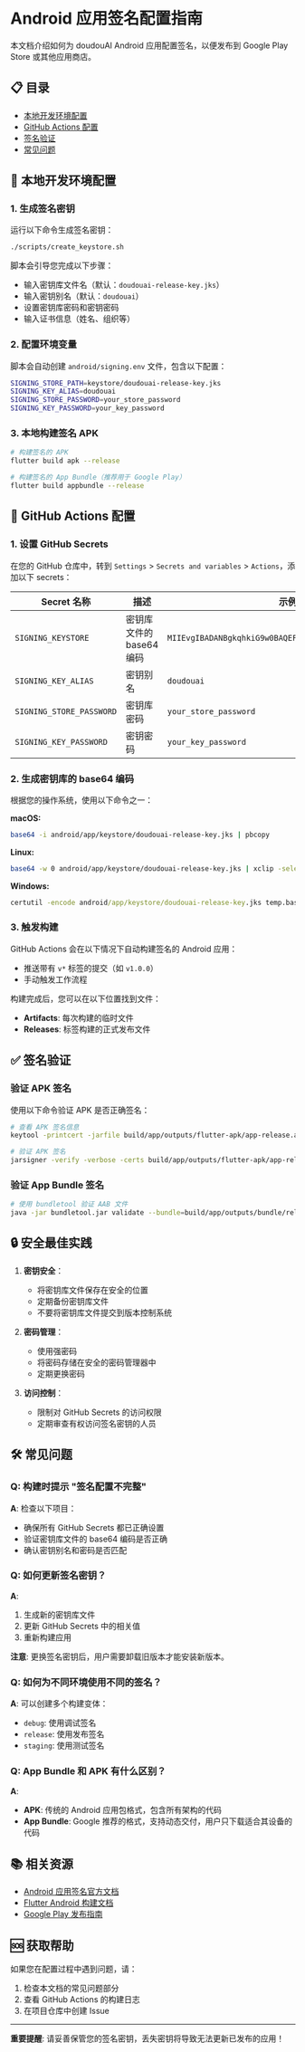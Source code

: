 # Android 应用签名配置指南

本文档介绍如何为 doudouAI Android 应用配置签名，以便发布到 Google Play Store 或其他应用商店。

## 📋 目录

- [本地开发环境配置](#本地开发环境配置)
- [GitHub Actions 配置](#github-actions-配置)
- [签名验证](#签名验证)
- [常见问题](#常见问题)

## 🔧 本地开发环境配置

### 1. 生成签名密钥

运行以下命令生成签名密钥：

```bash
./scripts/create_keystore.sh
```

脚本会引导您完成以下步骤：
- 输入密钥库文件名（默认：`doudouai-release-key.jks`）
- 输入密钥别名（默认：`doudouai`）
- 设置密钥库密码和密钥密码
- 输入证书信息（姓名、组织等）

### 2. 配置环境变量

脚本会自动创建 `android/signing.env` 文件，包含以下配置：

```bash
SIGNING_STORE_PATH=keystore/doudouai-release-key.jks
SIGNING_KEY_ALIAS=doudouai
SIGNING_STORE_PASSWORD=your_store_password
SIGNING_KEY_PASSWORD=your_key_password
```

### 3. 本地构建签名 APK

```bash
# 构建签名的 APK
flutter build apk --release

# 构建签名的 App Bundle（推荐用于 Google Play）
flutter build appbundle --release
```

## 🚀 GitHub Actions 配置

### 1. 设置 GitHub Secrets

在您的 GitHub 仓库中，转到 `Settings` > `Secrets and variables` > `Actions`，添加以下 secrets：

| Secret 名称 | 描述 | 示例值 |
|------------|------|--------|
| `SIGNING_KEYSTORE` | 密钥库文件的 base64 编码 | `MIIEvgIBADANBgkqhkiG9w0BAQEFAASCBKgwggSkAgEAAoIBAQC...` |
| `SIGNING_KEY_ALIAS` | 密钥别名 | `doudouai` |
| `SIGNING_STORE_PASSWORD` | 密钥库密码 | `your_store_password` |
| `SIGNING_KEY_PASSWORD` | 密钥密码 | `your_key_password` |

### 2. 生成密钥库的 base64 编码

根据您的操作系统，使用以下命令之一：

**macOS:**
```bash
base64 -i android/app/keystore/doudouai-release-key.jks | pbcopy
```

**Linux:**
```bash
base64 -w 0 android/app/keystore/doudouai-release-key.jks | xclip -selection clipboard
```

**Windows:**
```cmd
certutil -encode android/app/keystore/doudouai-release-key.jks temp.base64 && type temp.base64 | clip && del temp.base64
```

### 3. 触发构建

GitHub Actions 会在以下情况下自动构建签名的 Android 应用：

- 推送带有 `v*` 标签的提交（如 `v1.0.0`）
- 手动触发工作流程

构建完成后，您可以在以下位置找到文件：
- **Artifacts**: 每次构建的临时文件
- **Releases**: 标签构建的正式发布文件

## ✅ 签名验证

### 验证 APK 签名

使用以下命令验证 APK 是否正确签名：

```bash
# 查看 APK 签名信息
keytool -printcert -jarfile build/app/outputs/flutter-apk/app-release.apk

# 验证 APK 签名
jarsigner -verify -verbose -certs build/app/outputs/flutter-apk/app-release.apk
```

### 验证 App Bundle 签名

```bash
# 使用 bundletool 验证 AAB 文件
java -jar bundletool.jar validate --bundle=build/app/outputs/bundle/release/app-release.aab
```

## 🔒 安全最佳实践

1. **密钥安全**：
   - 将密钥库文件保存在安全的位置
   - 定期备份密钥库文件
   - 不要将密钥库文件提交到版本控制系统

2. **密码管理**：
   - 使用强密码
   - 将密码存储在安全的密码管理器中
   - 定期更换密码

3. **访问控制**：
   - 限制对 GitHub Secrets 的访问权限
   - 定期审查有权访问签名密钥的人员

## 🛠️ 常见问题

### Q: 构建时提示 "签名配置不完整"

**A**: 检查以下项目：
- 确保所有 GitHub Secrets 都已正确设置
- 验证密钥库文件的 base64 编码是否正确
- 确认密钥别名和密码是否匹配

### Q: 如何更新签名密钥？

**A**: 
1. 生成新的密钥库文件
2. 更新 GitHub Secrets 中的相关值
3. 重新构建应用

**注意**: 更换签名密钥后，用户需要卸载旧版本才能安装新版本。

### Q: 如何为不同环境使用不同的签名？

**A**: 可以创建多个构建变体：
- `debug`: 使用调试签名
- `release`: 使用发布签名
- `staging`: 使用测试签名

### Q: App Bundle 和 APK 有什么区别？

**A**: 
- **APK**: 传统的 Android 应用包格式，包含所有架构的代码
- **App Bundle**: Google 推荐的格式，支持动态交付，用户只下载适合其设备的代码

## 📚 相关资源

- [Android 应用签名官方文档](https://developer.android.com/studio/publish/app-signing)
- [Flutter Android 构建文档](https://docs.flutter.dev/deployment/android)
- [Google Play 发布指南](https://developer.android.com/distribute/googleplay)

## 🆘 获取帮助

如果您在配置过程中遇到问题，请：

1. 检查本文档的常见问题部分
2. 查看 GitHub Actions 的构建日志
3. 在项目仓库中创建 Issue

---

**重要提醒**: 请妥善保管您的签名密钥，丢失密钥将导致无法更新已发布的应用！ 
